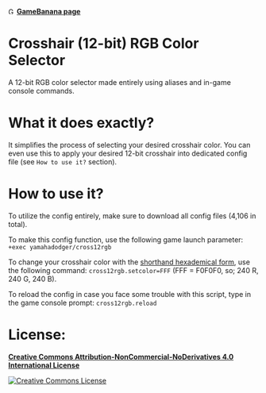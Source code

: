 <img alt="GameBanana" src="https://images.gamebanana.com/static/img/banana.png" style="width: 13px"/></a> [**GameBanana page**](youlol)

# Crosshair (12-bit) RGB Color Selector
A 12-bit RGB color selector made entirely using aliases and in-game console commands.

# What it does exactly?
It simplifies the process of selecting your desired crosshair color. You can even use this to apply your desired 12-bit crosshair into dedicated config file (see `How to use it?` section).

# How to use it?
To utilize the config entirely, make sure to download all config files (4,106 in total).

To make this config function, use the following game launch parameter: `+exec yamahadodger/cross12rgb`

To change your crosshair color with the [shorthand hexademical form](https://en.wikipedia.org/wiki/Web_colors#Shorthand_hexadecimal_form), use the following command: `cross12rgb.setcolor=FFF` (FFF = F0F0F0, so; 240 R, 240 G, 240 B).

To reload the config in case you face some trouble with this script, type in the game console prompt: `cross12rgb.reload`

# License:
[**Creative Commons Attribution-NonCommercial-NoDerivatives 4.0 International License**](http://creativecommons.org/licenses/by-nc-nd/4.0/)

<a rel="license" href="http://creativecommons.org/licenses/by-nc-nd/4.0/"><img alt="Creative Commons License" src="https://i.creativecommons.org/l/by-nc-nd/4.0/88x31.png"/></a>
